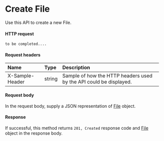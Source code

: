 # Create File

Use this API to create a new File.
#### HTTP request
```http
to be completed....
```
#### Request headers
| Name       | Type | Description|
|:---------------|:--------|:----------|
| X-Sample-Header  | string  | Sample of how the HTTP headers used by the API could be displayed.|

#### Request body
In the request body, supply a JSON representation of [File](../resources/file.md) object.


#### Response
If successful, this method returns `201, Created` response code and [File](../resources/file.md) object in the response body.
